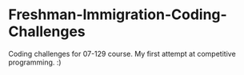# Freshman-Immigration-Coding-Challenges
Coding challenges for 07-129 course.
My first attempt at competitive programming. :)
